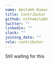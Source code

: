 ```yaml
---
name: Amitabh Kumar
title: Contributor
github: nithamitabh
twitter: ""
linkedin: ""
slack: ""
joining_date: ""
role: contributor
---
```


Still waiting for this
